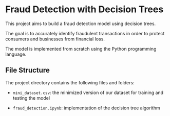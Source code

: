 # Fraud Detection with Decision Trees

This project aims to build a fraud detection model using decision trees. 

The goal is to accurately identify fraudulent transactions in order to protect consumers and businesses from financial loss.

The model is implemented from scratch using the Python programming language.

## File Structure

The project directory contains the following files and folders:

- `mini_dataset.csv`: the minimized version of our dataset for training and testing the model

- `fraud_detection.ipynb`: implementation of the decision tree algorithm

